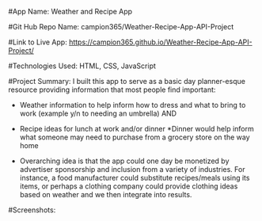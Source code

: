 #App Name:
Weather and Recipe App

#Git Hub Repo Name: 
campion365/Weather-Recipe-App-API-Project

#Link to Live App:
https://campion365.github.io/Weather-Recipe-App-API-Project/

#Technologies Used:
HTML, CSS, JavaScript

#Project Summary:
I built this app to serve as a basic day planner-esque resource providing information that most people find important: 
*    Weather information to help inform how to dress and what to bring to work (example y/n to needing an umbrella) 
AND
* Recipe ideas for lunch at work and/or dinner
    *Dinner would help inform what someone may need to purchase from a grocery store on the way home
    
* Overarching idea is that the app could one day be monetized by advertiser sponsorship and inclusion from a variety of industries. For instance, a food manufacturer could substitute recipes/meals using its items, or perhaps a clothing company could provide clothing ideas based on weather and we then integrate into results.

#Screenshots:



